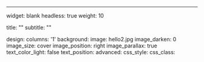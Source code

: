 ---
widget: blank
headless: true
weight: 10

title: ""
subtitle: ""

design:
  columns: '1'
  background:
    image: hello2.jpg
    image_darken: 0
    image_size: cover
    image_position: right
    image_parallax: true
    text_color_light: false
    text_position: 
advanced:
  css_style:
  css_class: 

